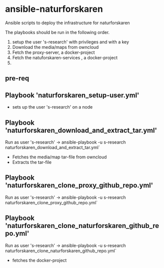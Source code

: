 # ansible-naturforskaren
Ansible scripts to deploy the infrastructure for naturforskaren

The playbooks should be run in the following order.

1. setup the user 's-research' with privileges and with a key
2. Download the media/maps from owncloud 
3. Fetch the proxy-server, a docker-project
4. Fetch the natuforskaren-services , a docker-project
5. 

## pre-req

## Playbook 'naturforskaren_setup-user.yml'
- sets up the user 's-research' on a node

## Playbook 'naturforskaren_download_and_extract_tar.yml'
Run as user 's-research' -> ansible-playbook -u s-research naturforskaren_download_and_extract_tar.yml`

- Fetches the media/map tar-file from owncloud
- Extracts the tar-file

## Playbook 'naturforskaren_clone_proxy_github_repo.yml'
Run as user 's-research' -> ansible-playbook -u s-research naturforskaren_clone_proxy_github_repo.yml`

## Playbook 'naturforskaren_clone_naturforskaren_github_repo.yml'
Run as user 's-research' -> ansible-playbook -u s-research naturforskaren_clone_naturforskaren_github_repo.yml`

- fetches the docker-project
